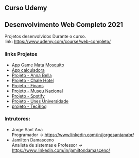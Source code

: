 ## Curso Udemy 
## Desenvolvimento Web Completo 2021
Projetos desenvolvidos Durante o curso.<br>
link: https://www.udemy.com/course/web-completo/

### links Projetos
- <a href="https://flviin.github.io/Curso-Udemy-Web/App%20Game%20Mata%20Mosquito/index.html" target="_blank"> App Game Mata Mosquito </a>
- <a href="https://flviin.github.io/Curso-Udemy-Web/App%20Game%20Mata%20Mosquito/index.html" target="_blank"> App calculadora </a>
- <a href="https://flviin.github.io/Curso-Udemy-Web/Projeto%20-%20Anna%20Bella/index.html" target="_blank"> Projeto - Anna Bella </a>
- <a href="https://flviin.github.io/Curso-Udemy-Web/Projeto%20-%20Chale%20Hotel/index.html" target="_blank"> Projeto - Chale Hotel </a>
- <a href="https://flviin.github.io/Curso-Udemy-Web/Projeto%20-%20Finans/index.html" target="_blank"> Projeto - Finans </a>
- <a href="https://flviin.github.io/Curso-Udemy-Web/Projeto%20-%20Museu%20Nacional/index.html" target="_blank"> Projeto - Museu Nacional </a>
- <a href="https://flviin.github.io/Curso-Udemy-Web/Projeto%20-%20Spotify/index.html" target="_blank"> Projeto - Spotify </a>
- <a href="https://flviin.github.io/Curso-Udemy-Web/Projeto%20-%20Unes%20Universidade/index.html" target="_blank"> Projeto - Unes Universidade </a>
- <a href="https://flviin.github.io/Curso-Udemy-Web/projeto%20-%20TecBlog/index.html" target="_blank"> projeto - TecBlog </a>

### Intrutores:
- Jorge Sant Ana <br>
Programador -> https://www.linkedin.com/in/jorgesantanabr/
- Jamilton Damasceno <br>
Analista de sistemas e Professor -> https://www.linkedin.com/in/jamiltondamasceno/
